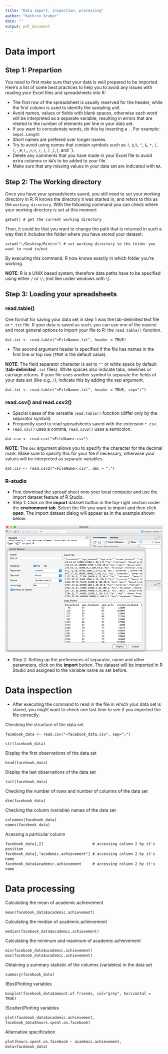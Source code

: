 ```yaml
---
title: "Data import, inspection, processing"
author: "Kathrin Gruber"
date: ""
output: pdf_document
---
```


# Data import

## Step 1: Prepartion

You need to first make sure that your data is well prepared to be imported. Here’s a list of some best practices 
to help you to avoid any issues with reading your Excel files and spreadsheets into R:

- The first row of the spreadsheet is usually reserved for the header, while the first column is used to identify 
the sampling unit.
- Avoid names, values or fields with blank spaces, otherwise each word will be interpreted as a separate variable, 
resulting in errors that are related to the number of elements per line in your data set.
- If you want to concatenate words, do this by inserting a `.`. For example: `Sepal.Length`
- Short names are prefered over longer names.
- Try to avoid using names that contain symbols such as `?`, `$`,`%`, `^`, `&`, `*`, `(`, `)`,`-`,`#`,`?`,`,`,`<`,`>`, `/`, `|`, `[` ,`]`,`{`, and `}.
- Delete any comments that you have made in your Excel file to avoid extra columns or `NA`’s to be added to your file.
- Make sure that any missing values in your data set are indicated with `NA`.

## Step 2: The Working directory

Once you have your spreadsheets saved, you still need to set your working directory in R. R knows the directory it was 
started in, and refers to this as the `working directory`. With the following command you can check where your working 
directory is set at this moment:

```{r eval=FALSE}
getwd() # get the current working directory
```

Then, it could be that you want to change the path that is returned in such a way that it includes the folder where you have stored your dataset:

```{r eval=FALSE}
setwd("~/Desktop/Rintro") # set working directory to the folder you want to read in/out
```

By executing this command, R now knows exactly in which folder you’re working.

**NOTE**:
R is a UNIX based system, therefore data paths have to be specified using either `/` or `\\` (not like under windows with `\`).


## Step 3: Loading your spreadsheets 

### read.table()

One format for saving your data set in step 1 was the tab-delimited text file or `*.txt` file. If your data is saved as such, you can use one of the easiest and most general options to import your file to R: the `read.table()` function.

```{r eval=FALSE}
dat.txt <- read.table("<FileName>.txt", header = TRUE)
```

- The second argument header is specified if the file has  names in the first line or top row (`TRUE` is the default value).

**NOTE**:
The field separator character is set to `""` or white space by default (**tab-delimited** `.txt` files). White spaces also indicate tabs, newlines or carriage returns. If your file uses another symbol to separate the fields of your data set (like e.g. `/`), indicate this by adding the sep argument.

```{r eval=FALSE}
dat.txt <- read.table("<FileName>.txt", header = TRUE, sep="/")
```

### read.csv() and read.csv2()

- Special cases of the versatile `read.table()` function (differ only by the separator symbol).
- Frequently used to read spreadsheets saved with the extension `*.csv`. 
- `read.csv()` uses a comma, `read.csv2()` uses a semicolon.

```{r eval=FALSE}
dat.csv <- read.csv("<FileName>.csv")
```

**NOTE**:
The `dec` argument allows you to specify the character for the decimal mark. Make sure to specify this for your file if necessary, otherwise your values will be interpreted as separate variables.

```{r eval=FALSE}
dat.csv <- read.csv2("<FileName>.csv", dec = ",")
```

###  R-studio

- First download the spread sheet onto your local computer and use the import dataset feature of R Studio. 
- Step 1: Click on the **import** dataset button in the top-right section under the **environment tab**. Select the file you want to import and then click **open**. The import dataset dialog will appear as in the example shown below:

![](./Ressources/ReadinData.png)

- Step 2: Setting up the preferences of separator, name and other parameters, click on the **import** button. The dataset will be imported in R Studio and assigned to the variable name as set before.

# Data inspection

- After executing the command to read in the file in which your data set is stored, you might want to check one last time to see if you imported the file correctly. 

Checking the structure of the data set

```{r echo=FALSE}
facebook_data <- read.csv("~facebook_data.csv", sep=";")
```

```{r eval=FALSE}
str(facebook_data)
```

Display the first observations of the data set

```{r}
head(facebook_data)
```

Display the last observations of the data set

```{r}
tail(facebook_data)
```

Checking the number of rows and number of columns of the data set

```{r}
dim(facebook_data)
```

Checking the column (variable) names of the data set

```{r}
colnames(facebook_data)
names(facebook_data)
```

Acessing a particular column

```{r}
facebook_data[,2]                      # accessing column 2 by it's position
facebook_data[,"academic.achievement"] # accessing column 2 by it's name
facebook_data$academic.achievement     # accessing column 2 by it's name
```

# Data processing

Calculating the mean of academic.achievement

```{r}
mean(facebook_data$academic.achievement)  
```

Calculating the median of academic.achievement

```{r}
median(facebook_data$academic.achievement)  
```

Calculating the minimum and maximum of academic.achievement

```{r}
min(facebook_data$academic.achievement)  
max(facebook_data$academic.achievement)  
```

Obtaining a summary statistic of the columns (variables) in the data set

```{r}
summary(facebook_data)
```

(Box)Plotting variables
```{r}
boxplot(facebook_data$amount.of.friends, col="grey", horizontal = TRUE)
```


(Scatter)Plotting variables
```{r, eval=FALSE}
plot(facebook_data$academic.achievement, facebook_data$hours.spent.on.facebook)
```

Alternative specification
```{r}
plot(hours.spent.on.facebook ~ academic.achievement, data=facebook_data)
```
